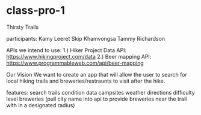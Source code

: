 # class-pro-1

Thirsty Trails

participants:
Kamy Leeret
Skip Khamvongsa
Tammy Richardson

APIs we intend to use:
1.) Hiker Project Data API: https://www.hikingproject.com/data
2.) Beer mapping API: https://www.programmableweb.com/api/beer-mapping

Our Vision
We want to create an app that will allow the user to search for local hiking trails and breweries/restraunts to visit after the hike. 

features:
search trails
condition data
campsites
weather
directions
difficulty level
breweries 
(pull city name into api to provide breweries near the trail 
with in a designated radius)
